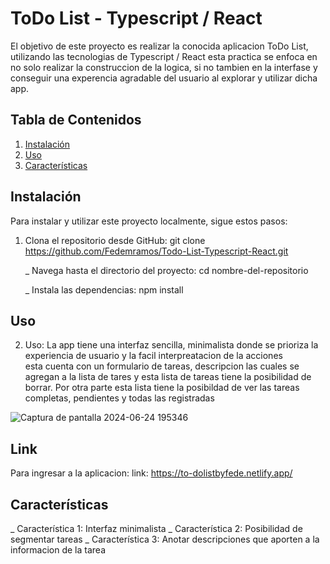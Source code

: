 # ToDo List - Typescript / React

El objetivo de este proyecto es realizar la conocida aplicacion ToDo List, utilizando las tecnologias de Typescript / React
esta practica se enfoca en no solo realizar la construccion de la logica, si no tambien en la interfase y conseguir una experencia agradable del usuario al explorar y utilizar dicha app.

## Tabla de Contenidos

1. [Instalación](#instalación)
2. [Uso](#uso)
3. [Características](#características)


## Instalación

Para instalar y utilizar este proyecto localmente, sigue estos pasos:

1. Clona el repositorio desde GitHub:
    git clone https://github.com/Fedemramos/Todo-List-Typescript-React.git

   _  Navega hasta el directorio del proyecto:
     cd nombre-del-repositorio

   _ Instala las dependencias:
     npm install


## Uso 

2. Uso:
   La app tiene una interfaz sencilla, minimalista donde se prioriza la experiencia de usuario y la facil interpreatacion de la acciones  
   esta cuenta con un formulario de tareas, descripcion las cuales se agregan a la lista de tares y esta lista de tareas tiene la posibilidad de borrar.
   Por otra parte esta lista tiene la posibildad de ver las tareas completas, pendientes y todas las registradas
 
 ![Captura de pantalla 2024-06-24 195346](https://github.com/Fedemramos/Todo-List-Typescript-React/assets/114125535/f026e959-d33d-4af2-8fb3-bc0ede821023)

## Link
Para ingresar a la aplicacion:
link: https://to-dolistbyfede.netlify.app/

## Características
_ Característica 1:
  Interfaz minimalista
_ Característica 2:
  Posibilidad de segmentar tareas
_ Característica 3:
  Anotar descripciones que aporten a la informacion de la tarea
